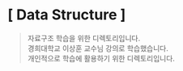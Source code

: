 # [ Data Structure ]
> 자료구조 학습을 위한 디렉토리입니다.  
> 경희대학교 이상훈 교수님 강의로 학습했습니다.  
> 개인적으로 학습에 활용하기 위한 디렉토리입니다.

<br>

